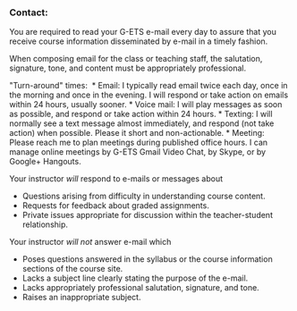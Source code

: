 ### Contact: 

You are required to read your G-ETS e-mail every day to assure that you receive course information disseminated by e-mail in a timely fashion.

When composing email for the class or teaching staff, the salutation, signature, tone, and content must be appropriately professional.

"Turn-around" times:
 * Email: I typically read email twice each day, once in the morning and once in the evening. I will respond or take action on emails within 24 hours, usually sooner. * Voice mail: I will play messages as soon as possible, and respond or take action within 24 hours. * Texting: I will normally see a text message almost immediately, and respond (not take action) when possible. Please it short and non-actionable. * Meeting: Please reach me to plan meetings during published office hours. I can manage online meetings by G-ETS Gmail Video Chat, by Skype, or by Google+ Hangouts.

Your instructor *will* respond to e-mails or messages about 

* Questions arising from difficulty in understanding course content.
* Requests for feedback about graded assignments.
* Private issues appropriate for discussion within the teacher-student
relationship.

Your instructor *will not* answer e-mail which

* Poses questions answered in the syllabus or the course information sections of the course site.
* Lacks a subject line clearly stating the purpose of the e-mail.
* Lacks appropriately professional salutation, signature, and tone.
* Raises an inappropriate subject.